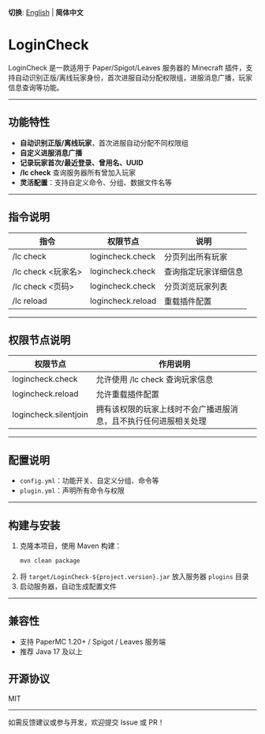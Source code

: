 **切换**: [English](README_en.md) | **简体中文**

# LoginCheck

LoginCheck 是一款适用于 Paper/Spigot/Leaves 服务器的 Minecraft 插件，支持自动识别正版/离线玩家身份，首次进服自动分配权限组，进服消息广播，玩家信息查询等功能。

---

## 功能特性

- **自动识别正版/离线玩家**，首次进服自动分配不同权限组
- **自定义进服消息广播**
- **记录玩家首次/最近登录、曾用名、UUID**
- **/lc check** 查询服务器所有曾加入玩家
- **灵活配置**：支持自定义命令、分组、数据文件名等

---

## 指令说明

| 指令                        | 权限节点                | 说明                                 |
|-----------------------------|-------------------------|--------------------------------------|
| /lc check                   | logincheck.check        | 分页列出所有玩家                     |
| /lc check <玩家名>          | logincheck.check        | 查询指定玩家详细信息                 |
| /lc check <页码>            | logincheck.check        | 分页浏览玩家列表                     |
| /lc reload                  | logincheck.reload       | 重载插件配置                         |

---

## 权限节点说明

| 权限节点                  | 作用说明                                   |
|---------------------------|--------------------------------------------|
| logincheck.check          | 允许使用 /lc check 查询玩家信息            |
| logincheck.reload         | 允许重载插件配置                           |
| logincheck.silentjoin     | 拥有该权限的玩家上线时不会广播进服消息，且不执行任何进服相关处理 |

---

## 配置说明

- `config.yml`：功能开关、自定义分组、命令等
- `plugin.yml`：声明所有命令与权限

---


## 构建与安装

1. 克隆本项目，使用 Maven 构建：
   ```shell
   mvn clean package
   ```
2. 将 `target/LoginCheck-${project.version}.jar` 放入服务器 `plugins` 目录
3. 启动服务器，自动生成配置文件

---

## 兼容性

- 支持 PaperMC 1.20+ / Spigot / Leaves 服务端
- 推荐 Java 17 及以上

## 开源协议

MIT

---

如需反馈建议或参与开发，欢迎提交 Issue 或 PR！
